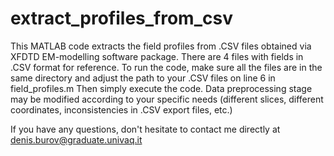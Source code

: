 # extract_profiles_from_csv
This MATLAB code extracts the field profiles from .CSV files obtained via XFDTD EM-modelling software package.
There are 4 files with fields in .CSV format for reference. 
To run the code, make sure all the files are in the same directory and adjust the path to your .CSV files on line 6 in field_profiles.m
Then simply execute the code.
Data preprocessing stage may be modified according to your specific needs (different slices, different coordinates, inconsistencies in .CSV export files, etc.)

If you have any questions, don't hesitate to contact me directly at denis.burov@graduate.univaq.it
